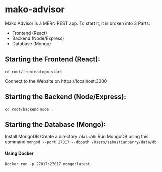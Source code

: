 # mako-advisor

Mako Advisor is a MERN REST app. To start it, it is broken into 3 Parts:

- Frontend (React)
- Backend (Node/Express)
- Database (Mongo)

Starting the Frontend (React):
----

`cd root/frontend`
`npm start`

Connect to the Website on https://localhost:3000

Starting the Backend (Node/Express): 
----

`cd root/backend`
`node .`

Starting the Database (Mongo):
----

Install MongoDB
Create a directory `/data/db`
Run MongoDB using this command
`mongod --port 27017 --dbpath /Users/sebastianbarry/data/db`

#### Using Docker

`Docker run -p 27017:27017 mongo:latest`
